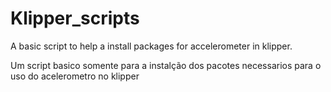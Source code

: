 # Klipper_scripts

A basic script to help a install packages for accelerometer in klipper.

Um script basico somente para a instalção dos pacotes necessarios para o uso do acelerometro no klipper
